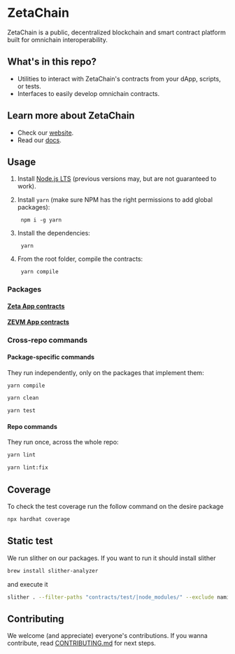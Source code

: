# ZetaChain

ZetaChain is a public, decentralized blockchain and  smart  contract platform  built  for  omnichain interoperability.

## What's in this  repo?

* Utilities to interact with  ZetaChain's contracts from  your  dApp,  scripts,  or  tests.
* Interfaces  to  easily develop  omnichain  contracts.

## Learn more about ZetaChain

* Check our [website](https://www.zetachain.com/).
* Read our [docs](https://docs.zetachain.com/).

<!-- ## Packages -->

## Usage

1. Install [Node.js LTS](https://nodejs.org/en/) (previous versions may, but are not guaranteed to work).

1. Install `yarn` (make sure NPM has the right permissions to add global packages):

        npm i -g yarn

1. Install the dependencies:

        yarn

1. From the root folder, compile the contracts:

        yarn compile

### Packages

#### [Zeta App contracts](packages/zeta-app-contracts)

#### [ZEVM App contracts](packages/zevm-app-contracts)

### Cross-repo commands

#### Package-specific commands

They run independently, only on the packages that implement them:

```bash
yarn compile
```

```bash
yarn clean
```

```bash
yarn test
```

#### Repo commands

They run once, across the whole repo:

```bash
yarn lint
```

```bash
yarn lint:fix
```

## Coverage
To check the test coverage run the follow command on the desire package

```bash
npx hardhat coverage
```

## Static test
We run slither on our packages. If you want to run it should install slither

```bash
brew install slither-analyzer
```
and execute it

```bash
slither . --filter-paths "contracts/test/|node_modules/" --exclude naming-convention
```

## Contributing

We welcome (and appreciate) everyone's contributions. If you wanna contribute, read [CONTRIBUTING.md](CONTRIBUTING.md) for next steps.

